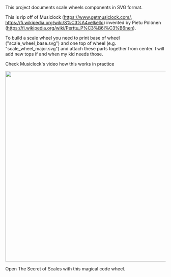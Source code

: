 This project documents scale wheels components in SVG format.

This is rip off of Musiclock (https://www.getmusiclock.com/, https://fi.wikipedia.org/wiki/S%C3%A4velkello) invented by Pietu Pölönen (https://fi.wikipedia.org/wiki/Perttu_P%C3%B6l%C3%B6nen).

To build a scale wheel you need to print base of wheel ("scale_wheel_base.svg") and one top of wheel (e.g. "scale_wheel_major.svg") and attach these parts together from center. I will add new tops if and when my kid needs those.

Check Musiclock's video how this works in practice

[<img src="https://img.youtube.com/vi/SDUt9Z6IOWU/1.jpg" width="600" >](https://youtu.be/SDUt9Z6IOWU?si=Glmrp38TkJGAJ14N)

Open The Secret of Scales with this magical code wheel.

